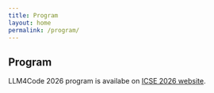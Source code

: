 ```yaml
---
title: Program
layout: home
permalink: /program/
---
```


## Program

LLM4Code 2026 program is availabe on [ICSE 2026 website](https://conf.researchr.org/home/icse-2026).

<!-- | Time | Session |
|-------------------|--------------------------------|
| 8:30am -- 9:00am   | _Workshop Opening_             |
| 9:00am -- 10:00am  | **Keynote Talk 1**             |
| 10:00am -- 10:30am | _Coffee Break_                 |
| 10:30am -- 11:30am | **Keynote Talk 2**             |
| 11:30am -- 2:00pm  | _Lunch_                        |
| 2:00pm -- 2:40pm   | _Paper Session 1 (3~4 papers)_ |
| 2:40pm -- 3:20pm   | _Paper Session 2 (3~4 papers)_ |
| 3:20pm -- 4:00pm   | _Paper Session 3 (3~4 papers)_ |
| 4:00pm -- 4:30pm   | _Coffee Break_                 |
| 4:30pm -- 5:30pm   | _Panel Discussion_             |
| 5:30pm -- 5:50pm   | _Workshop Closing_             | -->
